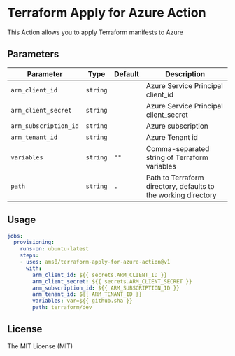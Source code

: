 # Terraform Apply for Azure Action

This Action allows you to apply Terraform manifests to Azure

## Parameters

| Parameter | Type | Default | Description |
|-----------|------|---------|-------------|
| `arm_client_id` | `string` | | Azure Service Principal client_id |
| `arm_client_secret` | `string` | | Azure Service Principal client_secret |
| `arm_subscription_id` | `string` | | Azure subscription |
| `arm_tenant_id` | `string` | | Azure Tenant id |
| `variables` | `string` | `""` | Comma-separated string of Terraform variables |
| `path` | `string` | `.` | Path to Terraform directory, defaults to the working directory |

## Usage

```yaml
jobs:
  provisioning:
    runs-on: ubuntu-latest
    steps:
    - uses: ams0/terraform-apply-for-azure-action@v1
      with:
        arm_client_id: ${{ secrets.ARM_CLIENT_ID }}
        arm_client_secret: ${{ secrets.ARM_CLIENT_SECRET }}
        arm_subscription_id: ${{ ARM_SUBSCRIPTION_ID }}
        arm_tenant_id: ${{ ARM_TENANT_ID }}
        variables: var=${{ github.sha }}
        path: terraform/dev
```

## License

The MIT License (MIT)
